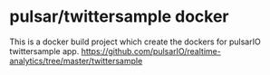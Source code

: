 # pulsar/twittersample docker

This is a docker build project which create the dockers for pulsarIO twittersample app. https://github.com/pulsarIO/realtime-analytics/tree/master/twittersample

